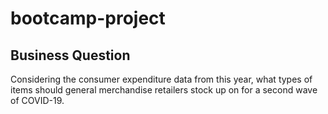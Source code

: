# bootcamp-project

## Business Question

Considering the consumer expenditure data from this year, what types of items should general merchandise retailers stock up on for a second wave of COVID-19.